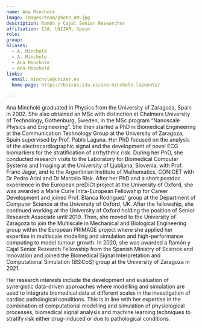 ```yaml
---
name: Ana Mincholé
image: images/team/photo_AM.jpg
description: Ramón y Cajal Senior Researcher
affiliation: I3A, UNIZAR, Spain
role:
group:
aliases:
  - A. Mincholé
  - A. Minchole
  - Ana Minchole
  - Ana Mincholé
links:
  email: minchole@unizar.es
  home-page: https://bsicos.i3a.es/ana-minchole-lapuente/

---
```


Ana Mincholé graduated in Physics from the University of Zaragoza, Spain in 2002. She also obtained an MSc with distinction at Chalmers University of Technology, Gothenburg, Sweden, in the MSc program “Nanoscale Physics and Engineering”. She then started a PhD in Biomedical Engineering at the Communication Technology Group at the University of Zaragoza, Spain supervised by Prof. Pablo Laguna. Her PhD focused on the analysis of the electrocardiographic signal and the development of novel ECG biomarkers for the stratification of arrhythmic risk. During her PhD, she conducted research visits to the Laboratory for Biomedical Computer Systems and Imaging at the University of Ljubljana, Slovenia, with Prof. Franc Jager, and to the Argentinian Institute of Mathematics, CONICET with Dr Pedro Arini and Dr Marcelo Risk. After her PhD and a short postdoc experience in the European preDiCt project at the University of Oxford, she was awarded a Marie Curie Intra-European Fellowship for Career Development and joined Prof. Blanca Rodriguez’ group at the Department of Computer Science at the University of Oxford, UK. After the fellowship, she continued working at the University of Oxford holding the position of Senior Research Associate until 2019. Then, she moved to the University of Zaragoza to join the Multiscale in Mechanical and Biological Engineering group within the European PRIMAGE project where she applied her expertise in multiscale modelling and simulation and high-performance computing to model tumour growth.  In 2020, she was awarded a Ramón y Cajal Senior Research Fellowship from the Spanish Ministry of Science and Innovation and joined the Biomedical Signal Interpretation and Computational Simulation (BSICoS) group at the University of Zaragoza in 2021. 

Her research interests include the development and evaluation of synergistic data-driven approaches where modelling and simulation are used to integrate biomedical data at different scales in the investigation of cardiac pathological conditions. This is in line with her expertise in the combination of computational modelling and simulation of physiological processes, biomedical signal analysis and machine learning techniques to stratify risk either drug-induced or due to pathological conditions.

